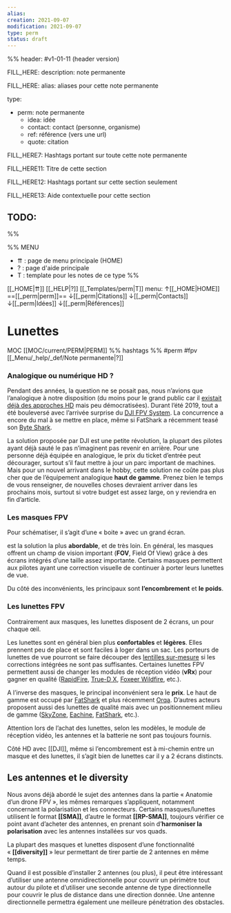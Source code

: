 ```yaml
---
alias:
creation: 2021-09-07
modification: 2021-09-07
type: perm
status: draft
---
```


%%
header: #v1-01-11 (header version)

FILL_HERE:
description: note permanente

FILL_HERE:
alias: aliases pour cette note permanente

type:
- perm: note permanente
  - idea: idée
  - contact: contact (personne, organisme)
  - ref: référence (vers une url)
  - quote: citation

FILL_HERE7:
Hashtags portant sur toute cette note permanente

FILL_HERE11:
Titre de cette section

FILL_HERE12:
Hashtags portant sur cette section seulement

FILL_HERE13:
Aide contextuelle pour cette section

TODO:
- 
%%

%% MENU
- ⇈ : page de menu principale (HOME)
- ? : page d'aide principale
- T : template pour les notes de ce type
%%

[[_HOME|⇈]] [[_HELP|?]] [[_Templates/perm|T]] menu: ↑[[_HOME|HOME]] ==[[_perm|perm]]== ↓[[_perm|Citations]] ↓[[_perm|Contacts]] ↓[[_perm|Idées]] ↓[[_perm|Références]]

# Lunettes
MOC [[MOC/current/PERM|PERM]] %% hashtags %% #perm #fpv [[_Menu/_help/_def/Note permanente|?]]

### Analogique ou numérique HD ?

Pendant des années, la question ne se posait pas, nous n’avions que l’analogique à notre disposition (du moins pour le grand public car il [existait déjà des approches HD](https://www.wearefpv.fr/test-nexg1-20190422/) mais peu démocratisées). Durant l’été 2019, tout a été bouleversé avec l’arrivée surprise du [DJI FPV System](https://www.wearefpv.fr/test-dji-digital-fpv-system-20200211/). La concurrence a encore du mal à se mettre en place, même si FatShark a récemment teasé son [Byte Shark](https://www.wearefpv.fr/module-bytefrost-fatshark-20200502/).

La solution proposée par DJI est une petite révolution, la plupart des pilotes ayant déjà sauté le pas n’imaginent pas revenir en arrière. Pour une personne déjà équipée en analogique, le prix du ticket d’entrée peut décourager, surtout s’il faut mettre à jour un parc important de machines. Mais pour un nouvel arrivant dans le hobby, cette solution ne coûte pas plus cher que de l’équipement analogique **haut de gamme**. Prenez bien le temps de vous renseigner, de nouvelles choses devraient arriver dans les prochains mois, surtout si votre budget est assez large, on y reviendra en fin d’article.

### Les masques FPV

Pour schématiser, il s’agit d’une « boite » avec un grand écran.

est la solution la plus **abordable**, et de très loin. En général, les masques offrent un champ de vision important (**FOV**, Field Of View) grâce à des écrans intégrés d’une taille assez importante. Certains masques permettent aux pilotes ayant une correction visuelle de continuer à porter leurs lunettes de vue.

Du côté des inconvénients, les principaux sont **l’encombrement** et **le poids**.

### Les lunettes FPV

Contrairement aux masques, les lunettes disposent de 2 écrans, un pour chaque œil.

Les lunettes sont en général bien plus **confortables** et **légères**. Elles prennent peu de place et sont faciles à loger dans un sac. Les porteurs de lunettes de vue pourront se faire découper des [lentilles sur-mesure](https://rho-lens.com/) si les corrections intégrées ne sont pas suffisantes. Certaines lunettes FPV permettent aussi de changer les modules de réception vidéo (**vRx**) pour gagner en qualité ([RapidFire](https://www.wearefpv.fr/test-rapidfire-20180928/), [True-D X](https://www.wearefpv.fr/test-true-d-x-20190415/), [Foxeer Wildfire](https://www.wearefpv.fr/test-foxeer-wildfire-partie-1-20200127/), etc.).

A l’inverse des masques, le principal inconvénient sera le **prix**. Le haut de gamme est occupé par [FatShark](https://www.wearefpv.fr/fatshark-hdo2-overview-20200103/) et plus récemment [Orqa](https://www.wearefpv.fr/test-orqa-fpv-one-partie-1-20191213/). D’autres acteurs proposent aussi des lunettes de qualité mais avec un positionnement milieu de gamme ([SkyZone](https://www.wearefpv.fr/skyzone-sky03-20171027/), [Eachine](https://www.wearefpv.fr/test-eachine-ev300d-20200117/), [FatShark](https://www.wearefpv.fr/fatshark-attitude-v5-oled-20190612/), etc.).

Attention lors de l’achat des lunettes, selon les modèles, le module de réception vidéo, les antennes et la batterie ne sont pas toujours fournis.

Côté HD avec [[DJI]], même si l’encombrement est à mi-chemin entre un masque et des lunettes, il s’agit bien de lunettes car il y a 2 écrans distincts.

## Les antennes et le diversity

Nous avons déjà abordé le sujet des antennes dans la partie « Anatomie d’un drone FPV », les mêmes remarques s’appliquent, notamment concernant la polarisation et les connecteurs. Certains masques/lunettes utilisent le format **[[SMA]]**, d’autre le format **[[RP-SMA]]**, toujours vérifier ce point avant d’acheter des antennes, en prenant soin d’**harmoniser la polarisation** avec les antennes installées sur vos quads.

La plupart des masques et lunettes disposent d’une fonctionnalité « **[[diversity]]** » leur permettant de tirer partie de 2 antennes en même temps.

Quand il est possible d’installer 2 antennes (ou plus), il peut être intéressant d’utiliser une antenne omnidirectionnelle pour couvrir un périmètre tout autour du pilote et d’utiliser une seconde antenne de type directionnelle pour couvrir le plus de distance dans une direction donnée. Une antenne directionnelle permettra également une meilleure pénétration des obstacles.

